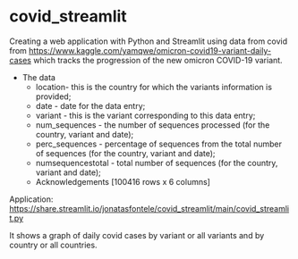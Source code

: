 # covid_streamlit
Creating a web application with Python and Streamlit using data from covid from https://www.kaggle.com/yamqwe/omicron-covid19-variant-daily-cases
which tracks the progression of the new omicron COVID-19 variant.

* The data
   * location- this is the country for which the variants information is provided;
   * date - date for the data entry;
   * variant - this is the variant corresponding to this data entry;
   * num_sequences - the number of sequences processed (for the country, variant and date);
   * perc_sequences - percentage of sequences from the total number of sequences (for the country, variant and date);
   * numsequencestotal - total number of sequences (for the country, variant and date);
   * Acknowledgements
[100416 rows x 6 columns]

Application: https://share.streamlit.io/jonatasfontele/covid_streamlit/main/covid_streamlit.py

It shows a graph of daily covid cases by variant or all variants and by country or all countries.
